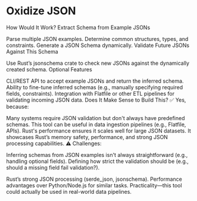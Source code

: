 # Oxidize JSON

How Would It Work?
Extract Schema from Example JSONs

Parse multiple JSON examples.
Determine common structures, types, and constraints.
Generate a JSON Schema dynamically.
Validate Future JSONs Against This Schema

Use Rust’s jsonschema crate to check new JSONs against the dynamically created schema.
Optional Features

CLI/REST API to accept example JSONs and return the inferred schema.
Ability to fine-tune inferred schemas (e.g., manually specifying required fields, constraints).
Integration with Flatfile or other ETL pipelines for validating incoming JSON data.
Does It Make Sense to Build This?
✅ Yes, because:

Many systems require JSON validation but don't always have predefined schemas.
This tool can be useful in data ingestion pipelines (e.g., Flatfile, APIs).
Rust's performance ensures it scales well for large JSON datasets.
It showcases Rust’s memory safety, performance, and strong JSON processing capabilities.
⚠ Challenges:

Inferring schemas from JSON examples isn't always straightforward (e.g., handling optional fields).
Defining how strict the validation should be (e.g., should a missing field fail validation?).

Rust’s strong JSON processing (serde_json, jsonschema).
Performance advantages over Python/Node.js for similar tasks.
Practicality—this tool could actually be used in real-world data pipelines.
